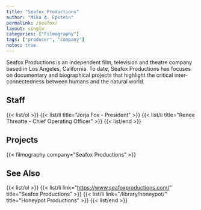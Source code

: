 ```yaml
---
title: "Seafox Productions"
author: "Mika A. Epstein"
permalink: /seafox/
layout: single
categories: ["Filmography"]
tags: ["producer", "company"]
notoc: true
---
```


Seafox Productions is an independent film, television and theatre company based in Los Angeles, California. To date, Seafox Productions has focuses on documentary and biographical projects that highlight the critical inter-connectedness between humans and the natural world.

## Staff

{{< list/ol >}}
	{{< list/li title="Jorja Fox - President" >}}
	{{< list/li title="Renee Threatte - Chief Operating Officer" >}}
{{< list/end >}}


## Projects

{{< filmography company="Seafox Productions" >}}

## See Also

{{< list/ol >}}
	{{< list/li link="https://www.seafoxproductions.com/" title="Seafox Productions" >}}
	{{< list/li link="/library/honeypot/" title="Honeypot Productions" >}}
{{< list/end >}}
